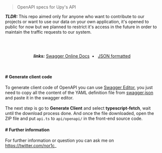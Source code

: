 > OpenAPI specs for Upy's API

<b><i>TLDR: </i></b> This repo aimed only for anyone who want to contribute to our projects or want to use our data on your own application, it's opened to public for now but we planned to restrict it's access in the future in order to maintain the traffic requests to our system.

<br><br>
<p align="center">
  <b><i>links:</i></b> 
  <a href="https://public.upy.moe/docs">Swagger Online Docs</a>&nbsp; • &nbsp;
  <a href="https://public.upy.moe/docs.json">JSON formatted</a>
</p>
<br>

#### # Generate client code
To generate client code of OpenAPI you can use <a href="https://editor.swagger.io/">Swagger Editor</a>, you just need to copy all the content of the YAML definition file from <a href="https://github.com/upydotmoe/spec/blob/main/swagger.json">swagger.json</a> and paste it in the swagger editor.
<br><br>
The next step is go to **Generate Client** and select **typescript-fetch**, wait until the download process done. And once the file downloaded, open the ZIP file and put `api.ts` to `api/openapi/` in the front-end source code.


#### # Further information
For further information or question you can ask me on https://twitter.com/nor1c_
